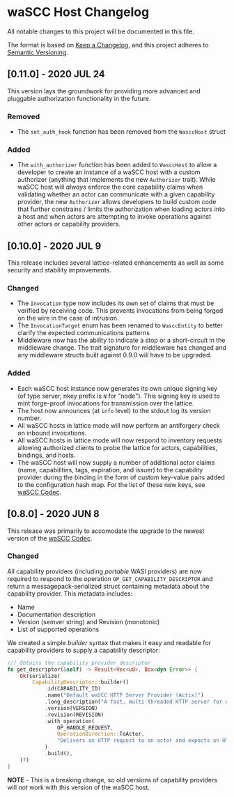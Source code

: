 # waSCC Host Changelog

All notable changes to this project will be documented in this file.

The format is based on [Keep a Changelog](https://keepachangelog.com/en/1.0.0/),
and this project adheres to [Semantic Versioning](https://semver.org/spec/v2.0.0.html).

## [0.11.0] - 2020 JUL 24

This version lays the groundwork for providing more advanced and pluggable authorization functionality in the future.

### Removed

* The `set_auth_hook` function has been removed from the `WasccHost` struct

### Added

* The `with_authorizer` function has been added to `WasccHost` to allow a developer to create an instance of a waSCC host with a custom authorizer (anything that implements the new `Authorizer` trait). While waSCC host will _always_ enforce the core capability claims when validating whether an actor can communicate with a given capability provider, the new `Authorizer` allows developers to build custom code that further constrains / limits the authorization when loading actors into a host and when actors are attempting to invoke operations against other actors or capability providers.

## [0.10.0] - 2020 JUL 9

This release includes several lattice-related enhancements as well as some security and stability improvements.

### Changed

* The `Invocation` type now includes its own set of claims that must be verified by receiving code. This prevents invocations from being forged on the wire in the case of intrusion.
* The `InvocationTarget` enum has been renamed to `WasccEntity` to better clarify the expected communications patterns
* Middleware now has the ability to indicate a stop or a short-circuit in the middleware change. The trait signature for middleware has changed and any middleware structs built against 0.9.0 will have to be upgraded.

### Added

* Each waSCC host instance now generates its own unique signing key (of type server, nkey prefix is `N` for "node"). This signing key is used to mint forge-proof invocations for transmission over the lattice.
* The host now announces (at `info` level) to the stdout log its version number.
* All waSCC hosts in lattice mode will now perform an antiforgery check on inbound invocations.
* All waSCC hosts in lattice mode will now respond to inventory requests allowing authorized clients to probe the lattice for actors, capabilities, bindings, and hosts.
* The waSCC host will now supply a number of additional actor claims (name, capabilities, tags, expiration, and issuer) to the capability provider during the binding in the form of custom key-value pairs added to the configuration hash map. For the list of these new keys, see [waSCC Codec](../wascc-codec).

## [0.8.0] - 2020 JUN 8

This release was primarily to accomodate the upgrade to the newest version of the [waSCC Codec](../wascc-codec).

### Changed

All capability providers (including _portable_ WASI providers) are now required to respond to the operation `OP_GET_CAPABILITY_DESCRIPTOR` and return a messagepack-serialized struct containing metadata about the capability provider. This metadata includes:

* Name
* Documentation description
* Version (semver string) and Revision (monotonic)
* List of supported operations

We created a simple _builder_ syntax that makes it easy and readable for capability providers to supply a capability descriptor:

```rust
/// Obtains the capability provider descriptor
fn get_descriptor(&self) -> Result<Vec<u8>, Box<dyn Error>> {
    Ok(serialize(
        CapabilityDescriptor::builder()
            .id(CAPABILITY_ID)
            .name("Default waSCC HTTP Server Provider (Actix)")
            .long_description("A fast, multi-threaded HTTP server for waSCC actors")
            .version(VERSION)
            .revision(REVISION)
            .with_operation(
                OP_HANDLE_REQUEST,
                OperationDirection::ToActor,
                "Delivers an HTTP request to an actor and expects an HTTP response in return",
            )
            .build(),
    )?)
}
```

**NOTE** - This is a breaking change, so old versions of capability providers will _not_ work with this version of the waSCC host.
